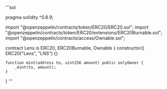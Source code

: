 '''sol

pragma solidity ^0.8.9;

import "@openzeppelin/contracts/token/ERC20/ERC20.sol";
import "@openzeppelin/contracts/token/ERC20/extensions/ERC20Burnable.sol";
import "@openzeppelin/contracts/access/Ownable.sol";

contract Lens is ERC20, ERC20Burnable, Ownable {
    constructor() ERC20("Lens", "LNS") {}

    function mint(address to, uint256 amount) public onlyOwner {
        _mint(to, amount);
    }
}
'''
